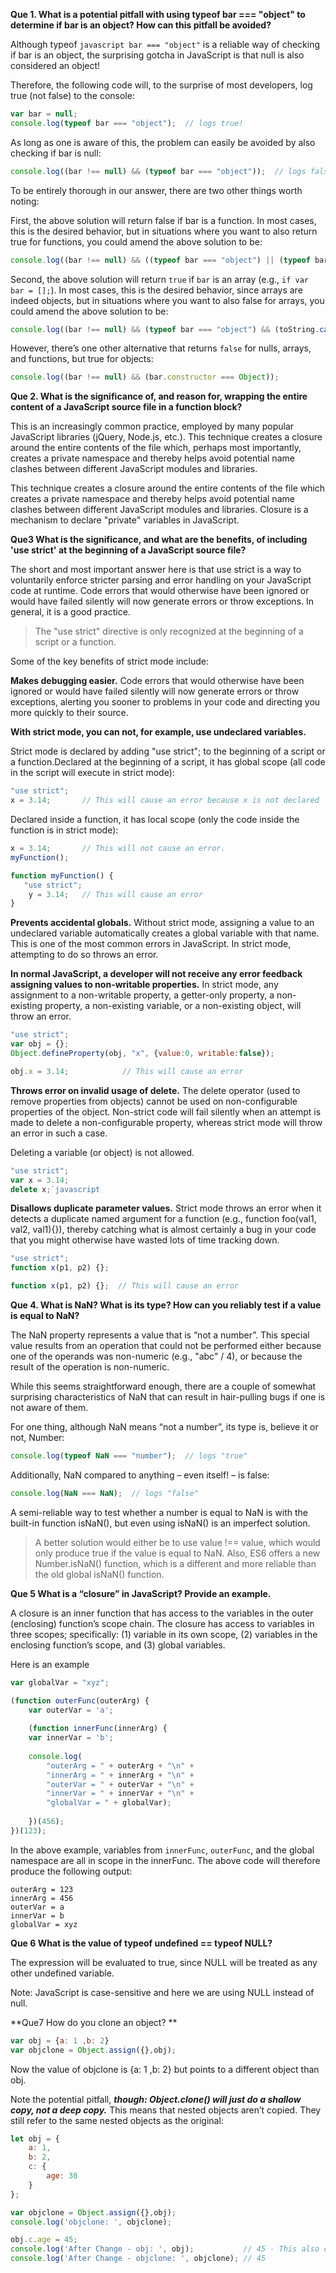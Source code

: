 **Que 1. What is a potential pitfall with using typeof bar === "object" to determine if bar is an object? 
How can this pitfall be avoided?**

Although typeof ```javascript bar === "object"``` is a reliable way of checking if bar is an object, the surprising gotcha in JavaScript is that null is also considered an object!

Therefore, the following code will, to the surprise of most developers, log true (not false) to the console:

```javascript
var bar = null;
console.log(typeof bar === "object");  // logs true!
```
As long as one is aware of this, the problem can easily be avoided by also checking if bar is null:

```javascript
console.log((bar !== null) && (typeof bar === "object"));  // logs false
```
To be entirely thorough in our answer, there are two other things worth noting:

First, the above solution will return false if bar is a function. In most cases, this is the desired behavior, but in situations where you want to also return true for functions, you could amend the above solution to be:

```javascript
console.log((bar !== null) && ((typeof bar === "object") || (typeof bar === "function")));
```
Second, the above solution will return ```true``` if ```bar``` is an array (e.g., ```if var bar = [];```). In most cases, this is the desired behavior, since arrays are indeed objects, but in situations where you want to also false for arrays, you could amend the above solution to be:

```javascript
console.log((bar !== null) && (typeof bar === "object") && (toString.call(bar) !== "[object Array]"));
```
However, there’s one other alternative that returns ```false``` for nulls, arrays, and functions, but true for objects:

```javascript
console.log((bar !== null) && (bar.constructor === Object));
```

**Que 2. What is the significance of, and reason for, wrapping the entire content of a JavaScript source file in a function block?**

This is an increasingly common practice, employed by many popular JavaScript libraries (jQuery, Node.js, etc.). This technique creates a closure around the entire contents of the file which, perhaps most importantly, creates a private namespace and thereby helps avoid potential name clashes between different JavaScript modules and libraries.

This technique creates a closure around the entire contents of the file which creates a private namespace and thereby helps avoid potential name clashes between different JavaScript modules and libraries. Closure is a mechanism to declare "private" variables in JavaScript.

**Que3 What is the significance, and what are the benefits, of including 'use strict' at the beginning of a JavaScript source file?**

The short and most important answer here is that use strict is a way to voluntarily enforce stricter parsing and error handling on your JavaScript code at runtime. Code errors that would otherwise have been ignored or would have failed silently will now generate errors or throw exceptions. In general, it is a good practice.

> The "use strict" directive is only recognized at the beginning of a script or a function.


Some of the key benefits of strict mode include:

**Makes debugging easier.** Code errors that would otherwise have been ignored or would have failed silently will now generate errors or throw exceptions, alerting you sooner to problems in your code and directing you more quickly to their source.

**With strict mode, you can not, for example, use undeclared variables.**

Strict mode is declared by adding "use strict"; to the beginning of a script or a function.Declared at the beginning of a script, it has global scope (all code in the script will execute in strict mode):

```javascript
"use strict";
x = 3.14;       // This will cause an error because x is not declared
```

Declared inside a function, it has local scope (only the code inside the function is in strict mode):

```javascript
x = 3.14;       // This will not cause an error. 
myFunction();

function myFunction() {
   "use strict";
    y = 3.14;   // This will cause an error
}
```

**Prevents accidental globals.** Without strict mode, assigning a value to an undeclared variable automatically creates a global variable with that name. This is one of the most common errors in JavaScript. In strict mode, attempting to do so throws an error.

**In normal JavaScript, a developer will not receive any error feedback assigning values to non-writable properties.**
In strict mode, any assignment to a non-writable property, a getter-only property, a non-existing property, a non-existing variable, or a non-existing object, will throw an error.

```javascript
"use strict";
var obj = {};
Object.defineProperty(obj, "x", {value:0, writable:false});

obj.x = 3.14;            // This will cause an error
```

**Throws error on invalid usage of delete.** The delete operator (used to remove properties from objects) cannot be used on non-configurable properties of the object. Non-strict code will fail silently when an attempt is made to delete a non-configurable property, whereas strict mode will throw an error in such a case.

Deleting a variable (or object) is not allowed.

```javascript
"use strict";
var x = 3.14;
delete x;`javascript

```
**Disallows duplicate parameter values.** Strict mode throws an error when it detects a duplicate named argument for a function (e.g., function foo(val1, val2, val1){}), thereby catching what is almost certainly a bug in your code that you might otherwise have wasted lots of time tracking down.

```javascript
"use strict";
function x(p1, p2) {}; 

function x(p1, p2) {};  // This will cause an error 
```

**Que 4. What is NaN? What is its type? How can you reliably test if a value is equal to NaN?**

The NaN property represents a value that is “not a number”. This special value results from an operation that could not be performed either because one of the operands was non-numeric (e.g., "abc" / 4), or because the result of the operation is non-numeric.

While this seems straightforward enough, there are a couple of somewhat surprising characteristics of NaN that can result in hair-pulling bugs if one is not aware of them.

For one thing, although NaN means “not a number”, its type is, believe it or not, Number:

```javascript
console.log(typeof NaN === "number");  // logs "true"
```
Additionally, NaN compared to anything – even itself! – is false:

```javascript
console.log(NaN === NaN);  // logs "false"
```
A semi-reliable way to test whether a number is equal to NaN is with the built-in function isNaN(), but even using isNaN() is an imperfect solution.

>A better solution would either be to use value !== value, which would only produce true if the value is equal to NaN. Also, ES6 offers a new Number.isNaN() function, which is a different and more reliable than the old global isNaN() function.


**Que 5 What is a “closure” in JavaScript? Provide an example.**

A closure is an inner function that has access to the variables in the outer (enclosing) function’s scope chain. The closure has access to variables in three scopes; specifically: (1) variable in its own scope, (2) variables in the enclosing function’s scope, and (3) global variables.

Here is an example

```javascript
var globalVar = "xyz";

(function outerFunc(outerArg) {
    var outerVar = 'a';
    
    (function innerFunc(innerArg) {
    var innerVar = 'b';
    
    console.log(
        "outerArg = " + outerArg + "\n" +
        "innerArg = " + innerArg + "\n" +
        "outerVar = " + outerVar + "\n" +
        "innerVar = " + innerVar + "\n" +
        "globalVar = " + globalVar);
    
    })(456);
})(123);
```
In the above example, variables from ```innerFunc```, ```outerFunc```, and the global namespace are all in scope in the innerFunc. The above code will therefore produce the following output:

```
outerArg = 123
innerArg = 456
outerVar = a
innerVar = b
globalVar = xyz
```

**Que 6 What is the value of typeof undefined == typeof NULL?**

The expression will be evaluated to true, since NULL will be treated as any other undefined variable.

Note: JavaScript is case-sensitive and here we are using NULL instead of null.

**Que7 How do you clone an object? **

```javascript
var obj = {a: 1 ,b: 2}
var objclone = Object.assign({},obj);
```

Now the value of objclone is {a: 1 ,b: 2} but points to a different object than obj.

Note the potential pitfall, ***though: Object.clone() will just do a shallow copy, not a deep copy.*** This means that nested objects aren’t copied. They still refer to the same nested objects as the original:

```javascript
let obj = {
    a: 1,
    b: 2,
    c: {
        age: 30
    }
};

var objclone = Object.assign({},obj);
console.log('objclone: ', objclone);

obj.c.age = 45;
console.log('After Change - obj: ', obj);           // 45 - This also changes
console.log('After Change - objclone: ', objclone); // 45
```



